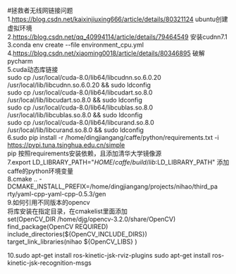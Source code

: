 #拯救者无线网链接问题
1.https://blog.csdn.net/kaixinjiuxing666/article/details/80321124  ubuntu创建虚拟环境    
2.https://blog.csdn.net/qq_40994114/article/details/79464549 安装cudnn7.1  
3.conda env create --file environment_cpu.yml  
4.https://blog.csdn.net/xiaoming0018/article/details/80346895   破解pycharm  
5.cuda动态库链接  
  sudo cp /usr/local/cuda-8.0/lib64/libcudnn.so.6.0.20 /usr/local/lib/libcudnn.so.6.0.20 && sudo ldconfig  
  sudo cp /usr/local/cuda-8.0/lib64/libcudart.so.8.0 /usr/local/lib/libcudart.so.8.0 && sudo ldconfig  
  sudo cp /usr/local/cuda-8.0/lib64/libcublas.so.8.0 /usr/local/lib/libcublas.so.8.0 && sudo ldconfig  
  sudo cp /usr/local/cuda-8.0/lib64/libcurand.so.8.0 /usr/local/lib/libcurand.so.8.0 && sudo ldconfig  
6.sudo pip install -r /home/dingjiangang/caffe/python/requirements.txt -i https://pypi.tuna.tsinghua.edu.cn/simple  
  pip 按照requirements安装依赖，且添加清华大学镜像源   
7.export LD_LIBRARY_PATH="$HOME/caffe/build/lib:$LD_LIBRARY_PATH"  添加caffe的python环境变量   
8.cmake .. -DCMAKE_INSTALL_PREFIX=/home/dingjiangang/projects/nihao/third_pa
  rty/yaml-cpp-yaml-cpp-0.5.3/gen  
9.如何引用不同版本的opencv  
   将库安装在指定目录，在cmakelist里面添加  
   set(OpenCV_DIR /home/djg/opencv-3.2.0/share/OpenCV)  
   find_package(OpenCV REQUIRED)  
   include_directories(${OpenCV_INCLUDE_DIRS})  
   target_link_libraries(nihao  ${OpenCV_LIBS} ) 
  
10.sudo apt-get install ros-kinetic-jsk-rviz-plugins 
sudo apt-get install ros-kinetic-jsk-recognition-msgs  

 
 


